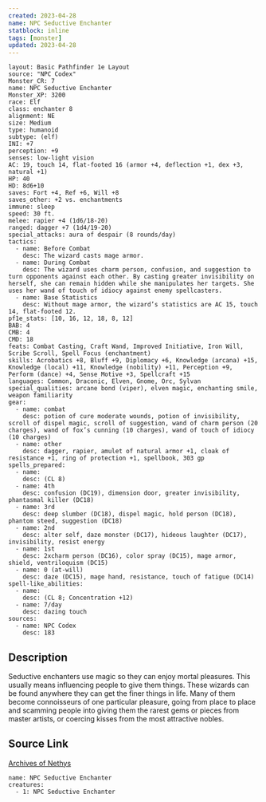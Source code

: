 ```yaml
---
created: 2023-04-28
name: NPC Seductive Enchanter
statblock: inline
tags: [monster]
updated: 2023-04-28
---
```

```statblock
layout: Basic Pathfinder 1e Layout
source: "NPC Codex"
Monster_CR: 7
name: NPC Seductive Enchanter
Monster_XP: 3200
race: Elf
class: enchanter 8
alignment: NE
size: Medium
type: humanoid
subtype: (elf)
INI: +7
perception: +9
senses: low-light vision
AC: 19, touch 14, flat-footed 16 (armor +4, deflection +1, dex +3, natural +1)
HP: 40
HD: 8d6+10
saves: Fort +4, Ref +6, Will +8
saves_other: +2 vs. enchantments
immune: sleep
speed: 30 ft.
melee: rapier +4 (1d6/18-20)
ranged: dagger +7 (1d4/19-20)
special_attacks: aura of despair (8 rounds/day)
tactics:
  - name: Before Combat
    desc: The wizard casts mage armor.
  - name: During Combat
    desc: The wizard uses charm person, confusion, and suggestion to turn opponents against each other. By casting greater invisibility on herself, she can remain hidden while she manipulates her targets. She uses her wand of touch of idiocy against enemy spellcasters.
  - name: Base Statistics
    desc: Without mage armor, the wizard’s statistics are AC 15, touch 14, flat-footed 12.
pf1e_stats: [10, 16, 12, 18, 8, 12]
BAB: 4
CMB: 4
CMD: 18
feats: Combat Casting, Craft Wand, Improved Initiative, Iron Will, Scribe Scroll, Spell Focus (enchantment)
skills: Acrobatics +8, Bluff +9, Diplomacy +6, Knowledge (arcana) +15, Knowledge (local) +11, Knowledge (nobility) +11, Perception +9, Perform (dance) +4, Sense Motive +3, Spellcraft +15
languages: Common, Draconic, Elven, Gnome, Orc, Sylvan
special_qualities: arcane bond (viper), elven magic, enchanting smile, weapon familiarity
gear:
  - name: combat
    desc: potion of cure moderate wounds, potion of invisibility, scroll of dispel magic, scroll of suggestion, wand of charm person (20 charges), wand of fox’s cunning (10 charges), wand of touch of idiocy (10 charges)
  - name: other
    desc: dagger, rapier, amulet of natural armor +1, cloak of resistance +1, ring of protection +1, spellbook, 303 gp
spells_prepared:
  - name:
    desc: (CL 8)
  - name: 4th
    desc: confusion (DC19), dimension door, greater invisibility, phantasmal killer (DC18)
  - name: 3rd
    desc: deep slumber (DC18), dispel magic, hold person (DC18), phantom steed, suggestion (DC18)
  - name: 2nd
    desc: alter self, daze monster (DC17), hideous laughter (DC17), invisibility, resist energy
  - name: 1st
    desc: 2xcharm person (DC16), color spray (DC15), mage armor, shield, ventriloquism (DC15)
  - name: 0 (at-will)
    desc: daze (DC15), mage hand, resistance, touch of fatigue (DC14)
spell-like_abilities:
  - name:
    desc: (CL 8; Concentration +12)
  - name: 7/day
    desc: dazing touch
sources:
  - name: NPC Codex
    desc: 183
```
## Description
Seductive enchanters use magic so they can enjoy mortal pleasures. This usually means influencing people to give them things. These wizards can be found anywhere they can get the finer things in life. Many of them become connoisseurs of one particular pleasure, going from place to place and scamming people into giving them the rarest gems or pieces from master artists, or coercing kisses from the most attractive nobles.
## Source Link
[Archives of Nethys](https://aonprd.com/NPCDisplay.aspx?ItemName=Seductive%20Enchanter)
```encounter-table
name: NPC Seductive Enchanter
creatures:
  - 1: NPC Seductive Enchanter
```
